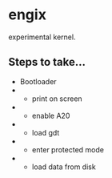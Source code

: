 # engix
experimental kernel.

## Steps to take...
- Bootloader
- - print on screen
- - enable A20
- - load gdt
- - enter protected mode
- - load data from disk
